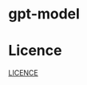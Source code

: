# gpt-model


# Licence

<a href="https://github.com/fatuslst9/gpt-model/blob/main/LICENSE">LICENCE</a>
